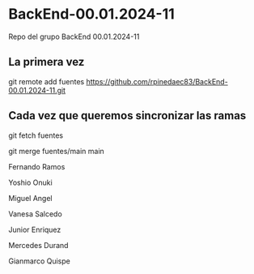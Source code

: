 # BackEnd-00.01.2024-11
Repo del grupo BackEnd 00.01.2024-11


## La primera vez
git remote add fuentes https://github.com/rpinedaec83/BackEnd-00.01.2024-11.git


## Cada vez que queremos sincronizar las ramas
git fetch fuentes

git merge fuentes/main main


Fernando Ramos

Yoshio Onuki

Miguel Angel

Vanesa Salcedo

Junior Enriquez

Mercedes Durand

Gianmarco Quispe